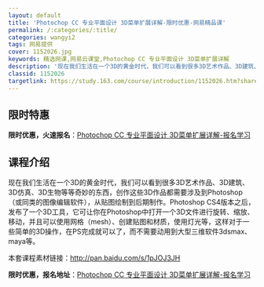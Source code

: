 ```yaml
---
layout: default
title: 'Photochop CC 专业平面设计 3D菜单扩展详解-限时优惠-网易精品课'
permalink: /:categories/:title/
categories: wangyi2
tags: 网易提供
cover: 1152026.jpg
keywords: 精选网课,网易云课堂,Photochop CC 专业平面设计 3D菜单扩展详解
description: '现在我们生活在一个3D的黄金时代，我们可以看到很多3D艺术作品、3D建筑、3D仿真、3D生物等等奇妙的东西，创作这些3D'
classid: 1152026
targetlink: https://study.163.com/course/introduction/1152026.htm?share=1&shareId=1025206652&utm_campaign=share&utm_medium=iphoneShare&utm_source=&utm_u=1025206652
---
```


## 限时特惠

**限时优惠，火速报名**：[Photochop CC 专业平面设计 3D菜单扩展详解-报名学习](https://study.163.com/course/introduction/1152026.htm?share=1&shareId=1025206652&utm_campaign=share&utm_medium=iphoneShare&utm_source=&utm_u=1025206652)

## 课程介绍

现在我们生活在一个3D的黄金时代，我们可以看到很多3D艺术作品、3D建筑、3D仿真、3D生物等等奇妙的东西，创作这些3D作品都需要涉及到Photoshop（或同类的图像编辑软件），从贴图绘制到后期制作。Photoshop CS4版本之后，发布了一个3D工具，它可让你在Photoshop中打开一个3D文件进行旋转、缩放、移动，并且可以使用网格（mesh）、创建贴图和材质，使用灯光等，这样对于一些简单的3D操作，在PS完成就可以了，而不需要动用到大型三维软件3dsmax、maya等。



本套课程素材链接：http://pan.baidu.com/s/1pJOJ3JH

**限时优惠，报名地址**：[Photochop CC 专业平面设计 3D菜单扩展详解-报名学习](https://study.163.com/course/introduction/1152026.htm?share=1&shareId=1025206652&utm_campaign=share&utm_medium=iphoneShare&utm_source=&utm_u=1025206652)

